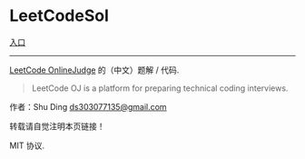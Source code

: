 LeetCodeSol
===========

[入口](./tree/master/problems)

-----

[LeetCode OnlineJudge](https://oj.leetcode.com/problems/) 的（中文）题解 / 代码.

> LeetCode OJ is a platform for preparing technical coding interviews.

作者：Shu Ding <ds303077135@gmail.com>

转载请自觉注明本页链接！

MIT 协议.
